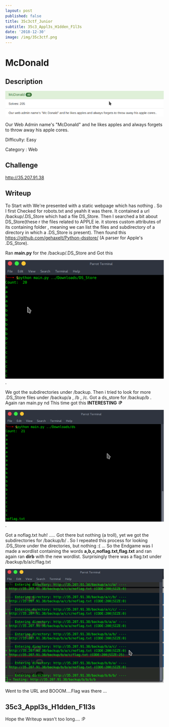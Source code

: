 ```yaml
---
layout: post
published: false
title: 35c3ctf_Junior
subtitle: 35c3_Appl3s_H1dden_F1l3s
date: '2018-12-30'
image: /img/35c3ctf.png
---
```

# McDonald

## Description
![mcdonald](/img/35c3ctf/mcdonald.png)

Our Web Admin name's "McDonald" and he likes apples and always forgets to throw away his apple cores.

Difficulty: Easy


Category : Web

## Challenge
http://35.207.91.38

## Writeup

To Start with We're presented with a static webpage which has nothing . So I first Checked for robots.txt and yeahh it was there. It contained a url /backup/.DS_Store which had a file DS_Store. Then I searched a bit about DS_Store(these r the files related to APPLE ie. it stores custom attributes of its containing folder , meaning we can list the files and subdirectory of a directory in which a .DS_Store is present). Then found this https://github.com/gehaxelt/Python-dsstore/ (A parser for Apple's .DS_Store). 


Ran __main.py__ for the /backup/.DS_Store and Got this 

![2](/img/35c3ctf/2.png). 

We got the subdirectories under /backup. Then i tried to look for more .DS_Store files under /backup/a , /b , /c.
Got a ds_store for /backup/b . Again ran main.py nd This time got this __INTERESTING :P__ 

![3](/img/35c3ctf/3.png).

Got a noflag.txt huh! ..... Got there but nothing (a troll), yet we got the subdirectories for /backup/b/ . So I repeated this process for looking .DS_Store under the directories, but nothing :( ... So the Endgame was I made a wordlist containing the words __a,b,c,noflag.txt,flag.txt__ and ran again ran __dirb__ with the new wordlist. Surprisingly there was a flag.txt under /backup/b/a/c/flag.txt 


![4](/img/35c3ctf/4.png)


Went to the URL and BOOOM....Flag was there ...

## 35c3_Appl3s_H1dden_F1l3s

Hope the Writeup wasn't too long.... :P

